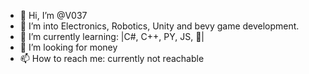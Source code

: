 - 👋 Hi, I’m @V037
- 👀 I’m into Electronics, Robotics, Unity and bevy game development.
- 🌱 I’m currently learning: |C#, C++, PY, JS, 🦀|
- 💞️ I’m looking for money
- 📫 How to reach me: currently not reachable

